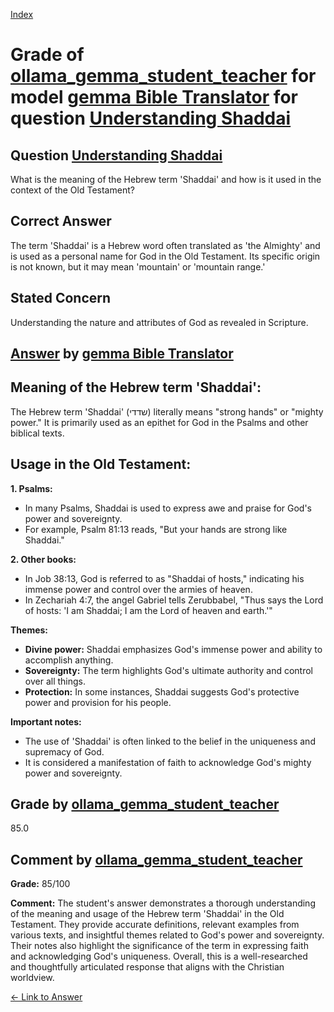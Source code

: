 
[Index](../../../../index.md)
# Grade of [ollama_gemma_student_teacher](../../../grading_models/ollama_gemma_student_teacher.md) for model [gemma Bible Translator](../../../answering_models/gemma_Bible_Translator.md) for question [Understanding Shaddai](../../../questions/Understanding_Shaddai.md)

## Question [Understanding Shaddai](../../../questions/Understanding_Shaddai.md)
What is the meaning of the Hebrew term 'Shaddai' and how is it used in the context of the Old Testament?

## Correct Answer
The term 'Shaddai' is a Hebrew word often translated as 'the Almighty' and is used as a personal name for God in the Old Testament. Its specific origin is not known, but it may mean 'mountain' or 'mountain range.'

## Stated Concern
Understanding the nature and attributes of God as revealed in Scripture.

## [Answer](../Understanding_Shaddai.md) by [gemma Bible Translator](../../../answering_models/gemma_Bible_Translator.md)
## Meaning of the Hebrew term 'Shaddai':

The Hebrew term 'Shaddai' (שדדי) literally means "strong hands" or "mighty power." It is primarily used as an epithet for God in the Psalms and other biblical texts.

## Usage in the Old Testament:

**1. Psalms:**

- In many Psalms, Shaddai is used to express awe and praise for God's power and sovereignty. 
- For example, Psalm 81:13 reads, "But your hands are strong like Shaddai."

**2. Other books:**

- In Job 38:13, God is referred to as "Shaddai of hosts," indicating his immense power and control over the armies of heaven.
- In Zechariah 4:7, the angel Gabriel tells Zerubbabel, "Thus says the Lord of hosts: 'I am Shaddai; I am the Lord of heaven and earth.'"

**Themes:**

- **Divine power:** Shaddai emphasizes God's immense power and ability to accomplish anything.
- **Sovereignty:** The term highlights God's ultimate authority and control over all things.
- **Protection:** In some instances, Shaddai suggests God's protective power and provision for his people.

**Important notes:**

- The use of 'Shaddai' is often linked to the belief in the uniqueness and supremacy of God.
- It is considered a manifestation of faith to acknowledge God's mighty power and sovereignty.

## Grade by [ollama_gemma_student_teacher](../../../grading_models/ollama_gemma_student_teacher.md)
85.0

## Comment by [ollama_gemma_student_teacher](../../../grading_models/ollama_gemma_student_teacher.md)
**Grade:** 85/100

**Comment:** The student's answer demonstrates a thorough understanding of the meaning and usage of the Hebrew term 'Shaddai' in the Old Testament. They provide accurate definitions, relevant examples from various texts, and insightful themes related to God's power and sovereignty. Their notes also highlight the significance of the term in expressing faith and acknowledging God's uniqueness. Overall, this is a well-researched and thoughtfully articulated response that aligns with the Christian worldview.

[&lt;- Link to Answer](../Understanding_Shaddai.md)
